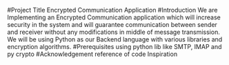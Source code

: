 #Project Title 
Encrypted Communication Application 
#Introduction
We are Implementing an Encrypted Communication application which will increase security in the system and will guarantee communication between sender and receiver without any modifications in middle of message transmission. We will be using Python as our Backend language with various libraries and encryption algorithms.
#Prerequisites
using python lib like SMTP, IMAP and py crypto
#Acknowledgement
reference of code 
Inspiration 


